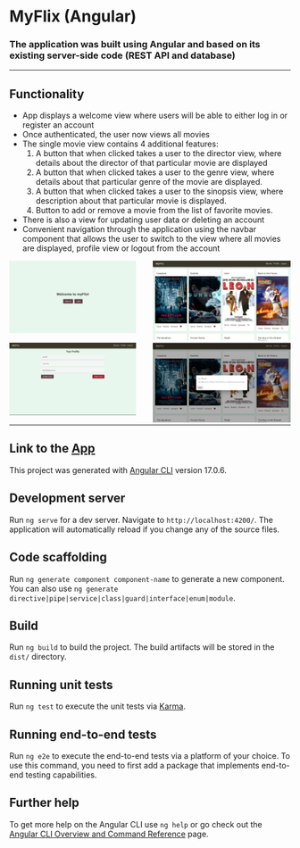 # MyFlix (Angular)
### The application was built using Angular and based on its existing server-side code (REST API and database)
___
## Functionality
* App displays a welcome view where users will be able to either log in or register an account
* Once authenticated, the user now views all movies
* The single movie view contains 4 additional features: 
   1. A button that when clicked takes a user to the director view, where details about the director of that particular movie are displayed
   2. A button that when clicked takes a user to the genre view, where details about that particular genre of the movie are displayed.
   3. A button that when clicked takes a user to the sinopsis view, where description about that particular movie is displayed.
   4. Button to add or remove a movie from the list of favorite movies.
* There is also a view for updating user data or deleting an account
* Convenient navigation through the application using the navbar component that allows the user to switch to the view where all movies are displayed, profile view or logout from the account

<img width="45%" src="./src/assets/img/welcome.png" alt="screenshot of welcome view"/><img width="49%" style="float: right"   src="./src/assets/img/movies-page.png" alt="screenshot of movies view"/>

<img width="45%" src="./src/assets/img/profile-page.png" alt="screenshot of profile view"/><img width="49%" style="float: right" src="./src/assets/img/details-dialog.png" alt="screenshot of details dialog"/>
___

## Link to the [App](https://nnnzrnk.github.io/movie_api-Angular-client/)

This project was generated with [Angular CLI](https://github.com/angular/angular-cli) version 17.0.6.

## Development server

Run `ng serve` for a dev server. Navigate to `http://localhost:4200/`. The application will automatically reload if you change any of the source files.

## Code scaffolding

Run `ng generate component component-name` to generate a new component. You can also use `ng generate directive|pipe|service|class|guard|interface|enum|module`.

## Build

Run `ng build` to build the project. The build artifacts will be stored in the `dist/` directory.

## Running unit tests

Run `ng test` to execute the unit tests via [Karma](https://karma-runner.github.io).

## Running end-to-end tests

Run `ng e2e` to execute the end-to-end tests via a platform of your choice. To use this command, you need to first add a package that implements end-to-end testing capabilities.

## Further help

To get more help on the Angular CLI use `ng help` or go check out the [Angular CLI Overview and Command Reference](https://angular.io/cli) page.
